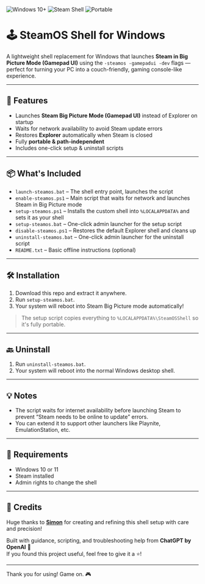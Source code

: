 ![Windows 10+](https://img.shields.io/badge/platform-Windows%2010%2B-blue)
![Steam Shell](https://img.shields.io/badge/Steam-GamepadUI-lightgrey)
![Portable](https://img.shields.io/badge/portable-yes-success)

# 🕹️ SteamOS Shell for Windows

A lightweight shell replacement for Windows that launches **Steam in Big Picture Mode (Gamepad UI)** using the `-steamos -gamepadui -dev` flags — perfect for turning your PC into a couch-friendly, gaming console-like experience.

---

## 🚀 Features

- Launches **Steam Big Picture Mode (Gamepad UI)** instead of Explorer on startup
- Waits for network availability to avoid Steam update errors
- Restores **Explorer** automatically when Steam is closed
- Fully **portable & path-independent**
- Includes one-click setup & uninstall scripts

---

## 📦 What's Included

- `launch-steamos.bat` – The shell entry point, launches the script
- `enable-steamos.ps1` – Main script that waits for network and launches Steam in Big Picture mode
- `setup-steamos.ps1` – Installs the custom shell into `%LOCALAPPDATA%` and sets it as your shell
- `setup-steamos.bat` – One-click admin launcher for the setup script
- `disable-steamos.ps1` – Restores the default Explorer shell and cleans up
- `uninstall-steamos.bat` – One-click admin launcher for the uninstall script
- `README.txt` – Basic offline instructions (optional)

---

## 🛠️ Installation

1. Download this repo and extract it anywhere.
2. Run `setup-steamos.bat`.
3. Your system will reboot into Steam Big Picture mode automatically!

> The setup script copies everything to `%LOCALAPPDATA%\SteamOSShell` so it's fully portable.

---

## 🔙 Uninstall

1. Run `uninstall-steamos.bat`.
2. Your system will reboot into the normal Windows desktop shell.

---

## 💡 Notes

- The script waits for internet availability before launching Steam to prevent “Steam needs to be online to update” errors.
- You can extend it to support other launchers like Playnite, EmulationStation, etc.

---

## 🧠 Requirements

- Windows 10 or 11
- Steam installed
- Admin rights to change the shell

---

## 🙌 Credits

Huge thanks to **[Simon](https://github.com/LifeDreamer24)** for creating and refining this shell setup with care and precision!

Built with guidance, scripting, and troubleshooting help from **ChatGPT by OpenAI** 🤖  
If you found this project useful, feel free to give it a ⭐!

---

Thank you for using!
Game on. 🎮

